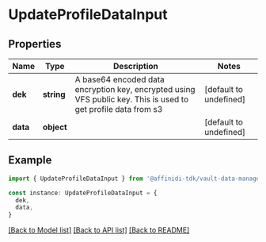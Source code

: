 # UpdateProfileDataInput

## Properties

| Name     | Type       | Description                                                                                                    | Notes                  |
| -------- | ---------- | -------------------------------------------------------------------------------------------------------------- | ---------------------- |
| **dek**  | **string** | A base64 encoded data encryption key, encrypted using VFS public key. This is used to get profile data from s3 | [default to undefined] |
| **data** | **object** |                                                                                                                | [default to undefined] |

## Example

```typescript
import { UpdateProfileDataInput } from '@affinidi-tdk/vault-data-manager-client'

const instance: UpdateProfileDataInput = {
  dek,
  data,
}
```

[[Back to Model list]](../README.md#documentation-for-models) [[Back to API list]](../README.md#documentation-for-api-endpoints) [[Back to README]](../README.md)
